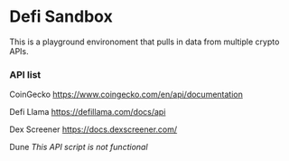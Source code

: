 # Defi Sandbox

This is a playground environoment that pulls in data from multiple crypto APIs.



### API list

CoinGecko
https://www.coingecko.com/en/api/documentation

Defi Llama
https://defillama.com/docs/api

Dex Screener
https://docs.dexscreener.com/

Dune *This API script is not functional*
